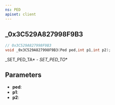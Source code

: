 ```yaml
---
ns: PED
apiset: client
---
```

## _0x3C529A827998F9B3

```c
// 0x3C529A827998F9B3
void _0x3C529A827998F9B3(Ped ped,int p1,int p2);
```

_SET_PED_TA* - _SET_PED_TO_*

## Parameters
* **ped**:
* **p1**:
* **p2**:



